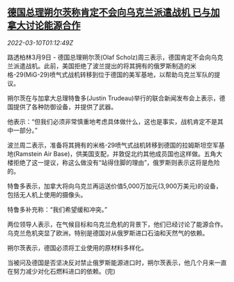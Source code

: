 <!--1646875863000-->
[德国总理朔尔茨称肯定不会向乌克兰派遣战机 已与加拿大讨论能源合作](https://cn.reuters.com/article/germany-ukraine-canada-0309-wedn-idCNKBS2L703X)
------

<div><i>2022-03-10T01:12:49Z</i></div><p>路透柏林3月9日 - 德国总理朔尔茨(Olaf Scholz)周三表示，德国肯定不会向乌克兰派遣战机。此前，美国拒绝了波兰提出的将其拥有的俄罗斯制造的米格-29(MiG-29)喷气式战机转移到位于德国的美军基地，以帮助乌克兰军队的提议。</p><p>朔尔茨在与加拿大总理特鲁多(Justin Trudeau)举行的联合新闻发布会上表示，德国提供了各种防御设备，并提供了武器。</p><p>他表示：“但我们必须非常慎重地考虑具体做什么，这也是事实，战机肯定不是其中一部分。”</p><p>波兰周二表示，准备将其拥有的米格-29喷气式战机转移到德国的拉姆斯坦空军基地(Ramstein Air Base)，供美国支配，并敦促北约其他成员国也这样做。五角大楼拒绝了这一提议，称这么做没有“站得住脚的理由”，俄罗斯则表示这将是危险的。</p><p>特鲁多表示，加拿大将向乌克兰再运送价值5,000万加元(3,900万美元)的设备，包括无人机上使用的摄像头。</p><p>特鲁多补充称：“我们希望缓和冲突。”</p><p>两位领导人表示，在气候目标和乌克兰危机的背景下，他们已经讨论了能源合作。乌克兰危机突显了欧洲，特别是德国对从俄罗斯进口石油和天然气的依赖。</p><p>朔尔茨表示，德国必须将工业使用的原材料多样化。</p><p>当被问及德国是否坚决反对禁止俄罗斯能源进口时，朔尔茨表示，他几个月来一直在努力减少对化石燃料进口的依赖。(完)</p>
